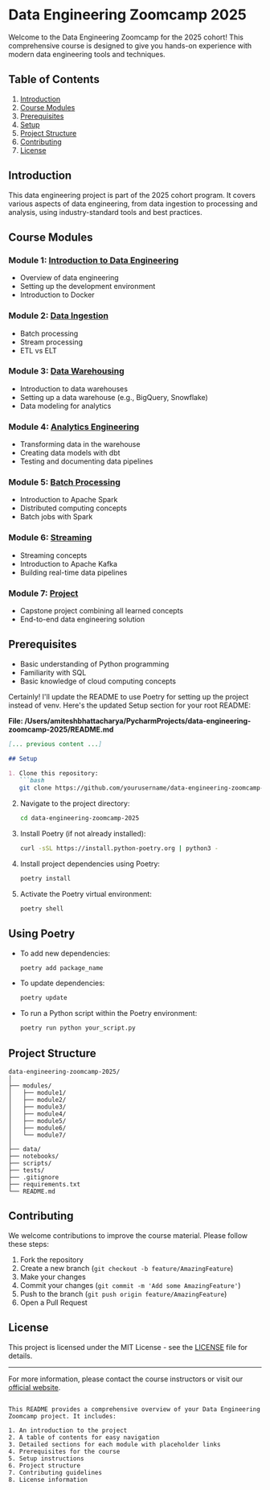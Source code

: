 # Data Engineering Zoomcamp 2025

Welcome to the Data Engineering Zoomcamp for the 2025 cohort! This comprehensive course is designed to give you hands-on experience with modern data engineering tools and techniques.

## Table of Contents

1. [Introduction](#introduction)
2. [Course Modules](#course-modules)
3. [Prerequisites](#prerequisites)
4. [Setup](#setup)
5. [Project Structure](#project-structure)
6. [Contributing](#contributing)
7. [License](#license)

## Introduction

This data engineering project is part of the 2025 cohort program. It covers various aspects of data engineering, from data ingestion to processing and analysis, using industry-standard tools and best practices.

## Course Modules

### Module 1: [Introduction to Data Engineering](./modules/module1/README.md)
- Overview of data engineering
- Setting up the development environment
- Introduction to Docker

### Module 2: [Data Ingestion](./modules/module2/README.md)
- Batch processing
- Stream processing
- ETL vs ELT

### Module 3: [Data Warehousing](./modules/module3/README.md)
- Introduction to data warehouses
- Setting up a data warehouse (e.g., BigQuery, Snowflake)
- Data modeling for analytics

### Module 4: [Analytics Engineering](./modules/module4/README.md)
- Transforming data in the warehouse
- Creating data models with dbt
- Testing and documenting data pipelines

### Module 5: [Batch Processing](./modules/module5/README.md)
- Introduction to Apache Spark
- Distributed computing concepts
- Batch jobs with Spark

### Module 6: [Streaming](./modules/module6/README.md)
- Streaming concepts
- Introduction to Apache Kafka
- Building real-time data pipelines

### Module 7: [Project](./modules/module7/README.md)
- Capstone project combining all learned concepts
- End-to-end data engineering solution

## Prerequisites

- Basic understanding of Python programming
- Familiarity with SQL
- Basic knowledge of cloud computing concepts

Certainly! I'll update the README to use Poetry for setting up the project instead of venv. Here's the updated Setup section for your root README:

**File: /Users/amiteshbhattacharya/PycharmProjects/data-engineering-zoomcamp-2025/README.md**

```markdown
[... previous content ...]

## Setup

1. Clone this repository:
   ```bash
   git clone https://github.com/yourusername/data-engineering-zoomcamp-2025.git
   ```

2. Navigate to the project directory:
   ```bash
   cd data-engineering-zoomcamp-2025
   ```

3. Install Poetry (if not already installed):
   ```bash
   curl -sSL https://install.python-poetry.org | python3 -
   ```

4. Install project dependencies using Poetry:
   ```bash
   poetry install
   ```

5. Activate the Poetry virtual environment:
   ```bash
   poetry shell
   ```


## Using Poetry

- To add new dependencies:
  ```bash
  poetry add package_name
  ```

- To update dependencies:
  ```bash
  poetry update
  ```

- To run a Python script within the Poetry environment:
  ```bash
  poetry run python your_script.py
  ```
  
## Project Structure

```
data-engineering-zoomcamp-2025/
│
├── modules/
│   ├── module1/
│   ├── module2/
│   ├── module3/
│   ├── module4/
│   ├── module5/
│   ├── module6/
│   └── module7/
│
├── data/
├── notebooks/
├── scripts/
├── tests/
├── .gitignore
├── requirements.txt
└── README.md
```

## Contributing

We welcome contributions to improve the course material. Please follow these steps:

1. Fork the repository
2. Create a new branch (`git checkout -b feature/AmazingFeature`)
3. Make your changes
4. Commit your changes (`git commit -m 'Add some AmazingFeature'`)
5. Push to the branch (`git push origin feature/AmazingFeature`)
6. Open a Pull Request

## License

This project is licensed under the MIT License - see the [LICENSE](LICENSE) file for details.

---

For more information, please contact the course instructors or visit our [official website](https://dataengineeringzoomcamp.com).
```

This README provides a comprehensive overview of your Data Engineering Zoomcamp project. It includes:

1. An introduction to the project
2. A table of contents for easy navigation
3. Detailed sections for each module with placeholder links
4. Prerequisites for the course
5. Setup instructions
6. Project structure
7. Contributing guidelines
8. License information
